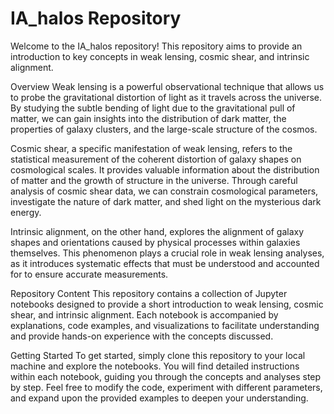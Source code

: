 # IA_halos Repository

Welcome to the IA_halos repository! This repository aims to provide an introduction to key concepts in weak lensing, cosmic shear, and intrinsic alignment.

Overview
Weak lensing is a powerful observational technique that allows us to probe the gravitational distortion of light as it travels across the universe. By studying the subtle bending of light due to the gravitational pull of matter, we can gain insights into the distribution of dark matter, the properties of galaxy clusters, and the large-scale structure of the cosmos.

Cosmic shear, a specific manifestation of weak lensing, refers to the statistical measurement of the coherent distortion of galaxy shapes on cosmological scales. It provides valuable information about the distribution of matter and the growth of structure in the universe. Through careful analysis of cosmic shear data, we can constrain cosmological parameters, investigate the nature of dark matter, and shed light on the mysterious dark energy.

Intrinsic alignment, on the other hand, explores the alignment of galaxy shapes and orientations caused by physical processes within galaxies themselves. This phenomenon plays a crucial role in weak lensing analyses, as it introduces systematic effects that must be understood and accounted for to ensure accurate measurements.

Repository Content
This repository contains a collection of Jupyter notebooks designed to provide a short introduction to weak lensing, cosmic shear, and intrinsic alignment. Each notebook is accompanied by explanations, code examples, and visualizations to facilitate understanding and provide hands-on experience with the concepts discussed.

Getting Started
To get started, simply clone this repository to your local machine and explore the notebooks. You will find detailed instructions within each notebook, guiding you through the concepts and analyses step by step. Feel free to modify the code, experiment with different parameters, and expand upon the provided examples to deepen your understanding.

